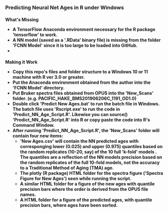 <h3 >Predicting Neural Net Ages in R under Windows

<h4> What's Missing
  
- A TensorFlow Anaconda environment necessary for the R package 'tensorflow' to work. 
- A NN model (saved as a '.RData' binary file) is missing from the folder 'FCNN Model' since it is too large to be loaded into GitHub.
- 
<h4> Making it Work

- Copy this repo's files and folder structure to a Windows 10 or 11 machine with R ver 3.0 or greater.
- Put the Anaconda environment obtained from the author into the 'FCNN Model' directory.
- Put Bruker spectra files obtained from OPUS into the 'New_Scans' folder. (e.g. PACIFIC_HAKE_BMS201906206C_1191_OD1.0)
- Double click 'Predict New Ages.bat' to run the batch file in Windows. The batch file uses 'Rscript.exe' to run the code in 'Predict_NN_Age_Script.R'. Likewise you can source() 'Predict_NN_Age_Script.R' into R or copy paste the code into R's Command Window.
- After running 'Predict_NN_Age_Script.R', the 'New_Scans' folder will contain four new items:
  - 'New Ages.csv' will contain the NN predicted ages with corresponging lower (0.025) and upper (0.975) quantiles based on the random replicates (10-20, say) of the 10 full 'k-fold' models . The quantiles are a reflection of the NN models precision based on the random replicates of the full 10-fold models, not the accuracy to a Traditional Method of Aging (TMA) age.
  - The plotly (R package) HTML folder for the spectra figure ('Spectra Figure for New Ages') seen while running the script.
  - A similar HTML folder for a figure of the new ages with quantile precision bars where the order is derived from the OPUS file names.
  - A HTML folder for a figure of the predicted ages, with quantile precision bars, where ages have been sorted.
